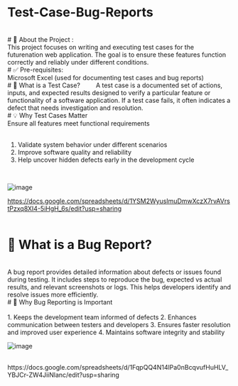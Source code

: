 #  Test-Case-Bug-Reports
<br> 
# 🧪 About the Project : &nbsp;&nbsp;&nbsp; &nbsp;&nbsp;&nbsp; 
<br>
This project focuses on writing and executing test cases for the futurenation web application. The goal is to ensure these features function correctly and reliably under different conditions.
<br>
# ✅ Pre-requisites: &nbsp;&nbsp;&nbsp; &nbsp;&nbsp;&nbsp; 
<br>
Microsoft Excel (used for documenting test cases and bug reports)
<br>
# 🧾 What is a Test Case? &nbsp;&nbsp;&nbsp; &nbsp;&nbsp;&nbsp; 
<be>
A test case is a documented set of actions, inputs, and expected results designed to verify a particular feature or functionality of a software application. If a test case fails, it often indicates a defect that needs investigation and resolution.
<br>
# 💡 Why Test Cases Matter &nbsp;&nbsp;&nbsp; &nbsp;&nbsp;&nbsp; 
<br>
Ensure all features meet functional requirements
<br>
<br>
  
1. Validate system behavior under different scenarios  
2. Improve software quality and reliability 
3. Help uncover hidden defects early in the development cycle

<br>

![image](https://github.com/user-attachments/assets/0007afb4-42cb-4ef1-8ce6-82e3cc41c069)

https://docs.google.com/spreadsheets/d/1YSM2WyusImuDmwXczX7rvAVrstPzxq8XI4-5iHgH_6s/edit?usp=sharing 
<br><br>

# 🐞 What is a Bug Report? &nbsp;&nbsp;&nbsp; &nbsp;&nbsp;&nbsp; <be>
<br>
A bug report provides detailed information about defects or issues found during testing. It includes steps to reproduce the bug, expected vs actual results, and relevant screenshots or logs. This helps developers identify and resolve issues more efficiently.
<br>
# 🔧 Why Bug Reporting is Important  &nbsp;&nbsp;&nbsp; &nbsp;&nbsp;&nbsp;
 <br><br>
1. Keeps the development team informed of defects
2. Enhances communication between testers and developers
3. Ensures faster resolution and improved user experience
4. Maintains software integrity and stability

<br>

 ![image](https://github.com/user-attachments/assets/17ee4f7c-1a20-4f11-91ce-cbd93379d64a)
 
<br>
https://docs.google.com/spreadsheets/d/1FqpQQ4N14lPa0nBcqvufHuHLV_YBJCr-ZW4JiiNlanc/edit?usp=sharing

<be>
<br>
